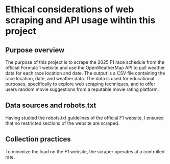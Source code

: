 # Ethical considerations of web scraping and API usage wihtin this project

## Purpose overview
The purpose of this project is to scrape the 2025 F1 race schedule from the official Formula 1 website and use the OpenWeatherMap API to pull weather data for each race location and date. The output is a CSV file containing the race location, date, and weather data. The data is used for educational purposes, specifically to explore web scraping techniques, and to offer users random movie suggestions from a reputable movie rating platform. 

## Data sources and robots.txt
Having studied the robots.txt guidelines of the official F1 website, I ensured that no restricted sections of the website are scraped.


## Collection practices
To minimize the load on the F1 website, the scraper operates at a controlled rate.
